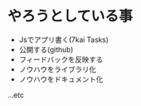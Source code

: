 # やろうとしている事

- Jsでアプリ書く(7kai Tasks)
- 公開する(github)
- フィードバックを反映する
- ノウハウをライブラリ化
- ノウハウをドキュメント化

...etc
